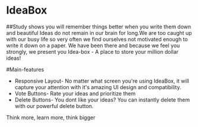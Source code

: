 # IdeaBox

##Study shows you will remember things better when you write them down and beautiful Ideas do not remain in our brain for long.We are
too caught up with our busy life so very often we find ourselves not motivated enough to write it down on a paper. We have been there and because we 
feel you strongly, we present you Idea-box - A place to store your million dollar ideas!

#Main-features 
* Responsive Layout- No matter what screen you're using IdeaBox, it will capture your attention with it's amazing UI design and compatibility. 
* Vote Buttons- Rate your ideas and prioritize them
* Delete Buttons- You dont like your ideas? You can instantly delete them with our powerful delete button. 














Think more, learn more, think bigger
